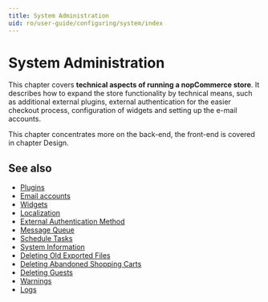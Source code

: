 ```yaml
---
title: System Administration
uid: ro/user-guide/configuring/system/index
---
```


# System Administration

This chapter covers **technical aspects of running a nopCommerce store**. It describes how to expand the store functionality by technical means, such as additional external plugins, external authentication for the easier checkout process, configuration of widgets and setting up the e-mail accounts.

This chapter concentrates more on the back-end, the front-end is covered in chapter Design.

## See also

* [Plugins](xref:ro/user-guide/configuring/system/plugins)
* [Email accounts](xref:ro/user-guide/configuring/system/email-accounts)
* [Widgets](xref:ro/user-guide/configuring/system/widgets/index)
* [Localization](xref:ro/user-guide/configuring/system/localization)
* [External Authentication Method](xref:ro/user-guide/configuring/system/external-authentication/index)
* [Message Queue](xref:ro/user-guide/configuring/system/message-queue)
* [Schedule Tasks](xref:ro/user-guide/configuring/system/schedule-tasks)
* [System Information](xref:ro/user-guide/configuring/system/system-information)
* [Deleting Old Exported Files](xref:ro/user-guide/configuring/system/deleting-old-exported-files)
* [Deleting Abandoned Shopping Carts](xref:ro/user-guide/configuring/system/deleting-abandoned-shopping-carts)
* [Deleting Guests](xref:ro/user-guide/configuring/system/deleting-guests)
* [Warnings](xref:ro/user-guide/configuring/system/warnings)
* [Logs](xref:ro/user-guide/configuring/system/log)